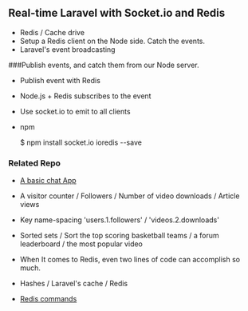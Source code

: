 ## Real-time Laravel with Socket.io and Redis

- Redis / Cache drive
- Setup a Redis client on the Node side. Catch the events.
- Laravel's event broadcasting

###Publish events, and catch them from our Node server.

- Publish event with Redis
- Node.js + Redis subscribes to the event
- Use socket.io to emit to all clients

- npm

	$ npm install socket.io ioredis --save

### Related Repo
- [A basic chat App](https://github.com/ambuilding/Enjoy/tree/master/chat)


- A visitor counter / Followers / Number of video downloads / Article views
- Key name-spacing 'users.1.followers' / 'videos.2.downloads'
- Sorted sets / Sort the top scoring basketball teams / a forum leaderboard / the most popular video
- When It comes to Redis, even two lines of code can accomplish so much.

- Hashes / Laravel's cache / Redis
- [Redis commands](https://redis.io/commands#hash)

